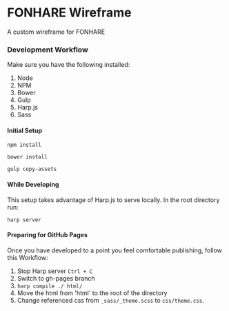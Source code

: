 # FONHARE Wireframe
A custom wireframe for FONHARE

### Development Workflow

Make sure you have the following installed:

1. Node
2. NPM
3. Bower
4. Gulp
5. Harp.js
6. Sass

#### Initial Setup

```
npm install
```

```
bower install
```

```
gulp copy-assets
```

#### While Developing

This setup takes advantage of Harp.js to serve locally. In the root directory run:

```
harp server
```

#### Preparing for GitHub Pages

Once you have developed to a point you feel comfortable publishing, follow this Workflow:

1. Stop Harp server `Ctrl + C`
2. Switch to gh-pages branch
3. `harp compile ./ html/`
4. Move the html from 'html' to the root of the directory
5. Change referenced css from `_sass/_theme.scss` to `css/theme.css`.
